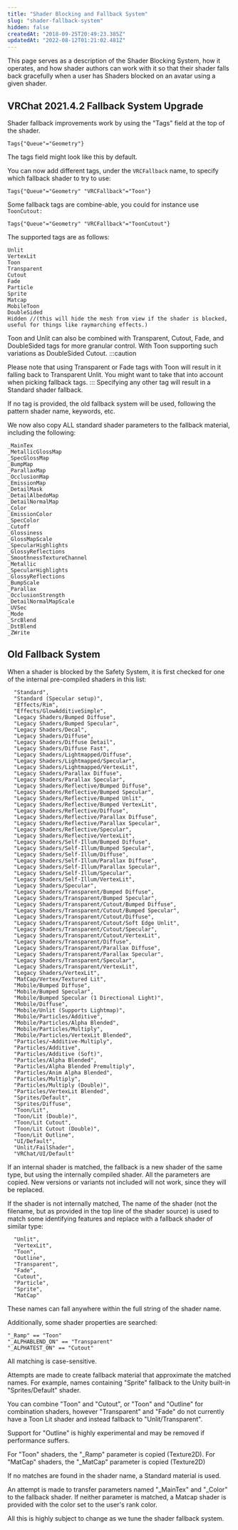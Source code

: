 ```yaml
---
title: "Shader Blocking and Fallback System"
slug: "shader-fallback-system"
hidden: false
createdAt: "2018-09-25T20:49:23.385Z"
updatedAt: "2022-08-12T01:21:02.481Z"
---
```

This page serves as a description of the Shader Blocking System, how it operates, and how shader authors can work with it so that their shader falls back gracefully when a user has Shaders blocked on an avatar using a given shader.

## VRChat 2021.4.2 Fallback System Upgrade
Shader fallback improvements work by using the "Tags" field at the top of the shader.
```text
Tags{"Queue"="Geometry"}
```
The tags field might look like this by default.

You can now add different tags, under the `VRCFallback` name, to specify which fallback shader to try to use:
```text
Tags{"Queue"="Geometry" "VRCFallback"="Toon"}
```
Some fallback tags are combine-able, you could for instance use `ToonCutout:`
```text
Tags{"Queue"="Geometry" "VRCFallback"="ToonCutout"}
```
The supported tags are as follows:

```text
Unlit
VertexLit
Toon
Transparent
Cutout
Fade
Particle
Sprite
Matcap
MobileToon
DoubleSided
Hidden //(this will hide the mesh from view if the shader is blocked, useful for things like raymarching effects.)
```
Toon and Unlit can also be combined with Transparent, Cutout, Fade, and DoubleSided tags for more granular control. With Toon supporting such variations as DoubleSided Cutout.
:::caution

Please note that using Transparent or Fade tags with Toon will result in it falling back to Transparent Unlit. You might want to take that into account when picking fallback tags.
:::
Specifying any other tag will result in a Standard shader fallback.

If no tag is provided, the old fallback system will be used, following the pattern shader name, keywords, etc.

We now also copy ALL standard shader parameters to the fallback material, including the following:
```text
_MainTex
_MetallicGlossMap
_SpecGlossMap
_BumpMap
_ParallaxMap
_OcclusionMap
_EmissionMap
_DetailMask
_DetailAlbedoMap
_DetailNormalMap
_Color
_EmissionColor
_SpecColor
_Cutoff
_Glossiness
_GlossMapScale
_SpecularHighlights
_GlossyReflections
_SmoothnessTextureChannel
_Metallic
_SpecularHighlights
_GlossyReflections
_BumpScale
_Parallax
_OcclusionStrength
_DetailNormalMapScale
_UVSec
_Mode
_SrcBlend
_DstBlend
_ZWrite
```
## Old Fallback System
When a shader is blocked by the Safety System, it is first checked for one of the internal pre-compiled shaders in this list:
```text title="Pre-Compiled Internal Shaders"
  "Standard",
  "Standard (Specular setup)",
  "Effects/Rim",
  "Effects/GlowAdditiveSimple",
  "Legacy Shaders/Bumped Diffuse",
  "Legacy Shaders/Bumped Specular",
  "Legacy Shaders/Decal",
  "Legacy Shaders/Diffuse",
  "Legacy Shaders/Diffuse Detail",
  "Legacy Shaders/Diffuse Fast",
  "Legacy Shaders/Lightmapped/Diffuse",
  "Legacy Shaders/Lightmapped/Specular",
  "Legacy Shaders/Lightmapped/VertexLit",
  "Legacy Shaders/Parallax Diffuse",
  "Legacy Shaders/Parallax Specular",
  "Legacy Shaders/Reflective/Bumped Diffuse",
  "Legacy Shaders/Reflective/Bumped Specular",
  "Legacy Shaders/Reflective/Bumped Unlit",
  "Legacy Shaders/Reflective/Bumped VertexLit",
  "Legacy Shaders/Reflective/Diffuse",
  "Legacy Shaders/Reflective/Parallax Diffuse",
  "Legacy Shaders/Reflective/Parallax Specular",
  "Legacy Shaders/Reflective/Specular",
  "Legacy Shaders/Reflective/VertexLit",
  "Legacy Shaders/Self-Illum/Bumped Diffuse",
  "Legacy Shaders/Self-Illum/Bumped Specular",
  "Legacy Shaders/Self-Illum/Diffuse",
  "Legacy Shaders/Self-Illum/Parallax Diffuse",
  "Legacy Shaders/Self-Illum/Parallax Specular",
  "Legacy Shaders/Self-Illum/Specular",
  "Legacy Shaders/Self-Illum/VertexLit",
  "Legacy Shaders/Specular",
  "Legacy Shaders/Transparent/Bumped Diffuse",
  "Legacy Shaders/Transparent/Bumped Specular",
  "Legacy Shaders/Transparent/Cutout/Bumped Diffuse",
  "Legacy Shaders/Transparent/Cutout/Bumped Specular",
  "Legacy Shaders/Transparent/Cutout/Diffuse",
  "Legacy Shaders/Transparent/Cutout/Soft Edge Unlit",
  "Legacy Shaders/Transparent/Cutout/Specular",
  "Legacy Shaders/Transparent/Cutout/VertexLit",
  "Legacy Shaders/Transparent/Diffuse",
  "Legacy Shaders/Transparent/Parallax Diffuse",
  "Legacy Shaders/Transparent/Parallax Specular",
  "Legacy Shaders/Transparent/Specular",
  "Legacy Shaders/Transparent/VertexLit",
  "Legacy Shaders/VertexLit",
  "MatCap/Vertex/Textured Lit",
  "Mobile/Bumped Diffuse",
  "Mobile/Bumped Specular",
  "Mobile/Bumped Specular (1 Directional Light)",
  "Mobile/Diffuse",
  "Mobile/Unlit (Supports Lightmap)",
  "Mobile/Particles/Additive",
  "Mobile/Particles/Alpha Blended",
  "Mobile/Particles/Multiply",
  "Mobile/Particles/VertexLit Blended",
  "Particles/~Additive-Multiply",
  "Particles/Additive",
  "Particles/Additive (Soft)",
  "Particles/Alpha Blended",
  "Particles/Alpha Blended Premultiply",
  "Particles/Anim Alpha Blended",
  "Particles/Multiply",
  "Particles/Multiply (Double)",
  "Particles/VertexLit Blended",
  "Sprites/Default",
  "Sprites/Diffuse",
  "Toon/Lit",
  "Toon/Lit (Double)",
  "Toon/Lit Cutout",
  "Toon/Lit Cutout (Double)",
  "Toon/Lit Outline",
  "UI/Default",
  "Unlit/FailShader",
  "VRChat/UI/Default"
```
If an internal shader is matched, the fallback is a new shader of the same type, but using the internally compiled shader. All the parameters are copied. New versions or variants not included will not work, since they will be replaced.

If the shader is not internally matched, The name of the shader (not the filename, but as provided in the top line of the shader source) is used to match some identifying features and replace with a fallback shader of similar type:
```text title="Fallback Shader Name Searches"
  "Unlit",
  "VertexLit",
  "Toon",
  "Outline",
  "Transparent",
  "Fade",
  "Cutout",
  "Particle",
  "Sprite",
  "MatCap"
```
These names can fall anywhere within the full string of the shader name.

Additionally, some shader properties are searched:
```text title="Shader Properties"
"_Ramp" == "Toon"
"_ALPHABLEND_ON" == "Transparent"
"_ALPHATEST_ON" == "Cutout"
```
All matching is case-sensitive.

Attempts are made to create fallback material that approximate the matched names. For example, names containing "Sprite" fallback to the Unity built-in "Sprites/Default" shader.

You can combine "Toon" and "Cutout", or "Toon" and "Outline" for combination shaders, however "Transparent" and "Fade" do not currently have a Toon Lit shader and instead fallback to "Unlit/Transparent".

Support for "Outline" is highly experimental and may be removed if performance suffers.

For "Toon" shaders, the "_Ramp" parameter is copied (Texture2D).
For "MatCap" shaders, the "_MatCap" parameter is copied (Texture2D)

If no matches are found in the shader name, a Standard material is used.

An attempt is made to transfer parameters named "_MainTex" and "_Color" to the fallback shader. If neither parameter is matched, a Matcap shader is provided with the color set to the user's rank color.

All this is highly subject to change as we tune the shader fallback system.